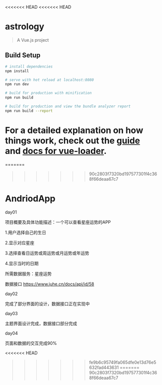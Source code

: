 ﻿<<<<<<< HEAD
<<<<<<< HEAD
# astrology

> A Vue.js project

## Build Setup

``` bash
# install dependencies
npm install

# serve with hot reload at localhost:8080
npm run dev

# build for production with minification
npm run build

# build for production and view the bundle analyzer report
npm run build --report
```

For a detailed explanation on how things work, check out the [guide](http://vuejs-templates.github.io/webpack/) and [docs for vue-loader](http://vuejs.github.io/vue-loader).
=======
=======
>>>>>>> 90c2803f7320bd197577301f4c368f66deaa67c7
# AndriodApp

day01

项目概要及具体功能描述：一个可以查看星座运势的APP

1.用户选择自己的生日

2.显示对应星座

3.选择查看日运势或周运势或月运势或年运势

4.显示当时的日期

所需数据服务：星座运势

数据接口 https://www.juhe.cn/docs/api/id/58

day02

完成了部分界面的设计，数据接口正在实现中

day03

主题界面设计完成，数据接口部分完成

day04

页面和数据的交互完成90%

<<<<<<< HEAD
>>>>>>> fe9b6c95749fa065dfe0e13d76e5632fad443631
=======
>>>>>>> 90c2803f7320bd197577301f4c368f66deaa67c7
